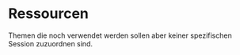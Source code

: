 # Ressourcen

Themen die noch verwendet werden sollen aber keiner spezifischen Session zuzuordnen sind.